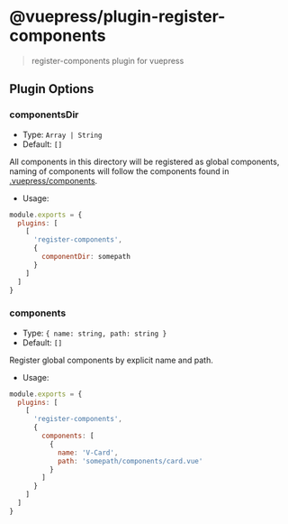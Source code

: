 # @vuepress/plugin-register-components

> register-components plugin for vuepress

## Plugin Options

### componentsDir

- Type: `Array | String`
- Default: `[]`

All components in this directory will be registered as global components, naming of components will follow the components found in [.vuepress/components](https://vuepress.vuejs.org/guide/using-vue.html#using-components).

- Usage:

``` js
module.exports = {
  plugins: [
    [ 
      'register-components', 
      {
        componentDir: somepath
      }
    ]
  ] 
}
```

### components

- Type: `{ name: string, path: string }`
- Default: `[]`

Register global components by explicit name and path.

- Usage:

``` js
module.exports = {
  plugins: [
    [ 
      'register-components', 
      {
        components: [
          {
            name: 'V-Card',
            path: 'somepath/components/card.vue'
          }
        ]
      }
    ]
  ]
}
```